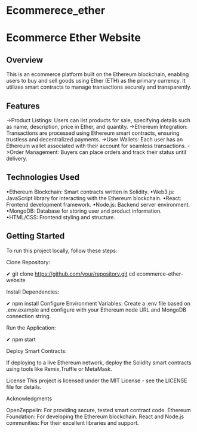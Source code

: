 # Ecommerece_ether
# Ecommerce Ether Website

## Overview

This is an ecommerce platform built on the Ethereum blockchain, enabling users to buy and sell goods using Ether (ETH) as the primary currency. It utilizes smart contracts to manage transactions securely and transparently.

## Features

->Product Listings: Users can list products for sale, specifying details such as name, description, price in Ether, and quantity.
->Ethereum Integration: Transactions are processed using Ethereum smart contracts, ensuring trustless and decentralized payments.
->User Wallets: Each user has an Ethereum wallet associated with their account for seamless transactions.
->Order Management: Buyers can place orders and track their status until delivery.

## Technologies Used

•Ethereum Blockchain: Smart contracts written in Solidity.
•Web3.js: JavaScript library for interacting with the Ethereum blockchain.
•React: Frontend development framework.
•Node.js: Backend server environment.
•MongoDB: Database for storing user and product information.
•HTML/CSS: Frontend styling and structure.

## Getting Started
To run this project locally, follow these steps:

Clone Repository:

✔ git clone https://github.com/your/repository.git
cd ecommerce-ether-website

Install Dependencies:

✔ npm install
Configure Environment Variables:
Create a .env file based on .env.example and configure with your Ethereum node URL and MongoDB connection string.

Run the Application:

✔ npm start


Deploy Smart Contracts:

If deploying to a live Ethereum network, deploy the Solidity smart contracts using tools like Remix,Truffle or MetaMask.


License
This project is licensed under the MIT License - see the LICENSE file for details.

Acknowledgments

OpenZeppelin: For providing secure, tested smart contract code.
Ethereum Foundation: For developing the Ethereum blockchain.
React and Node.js communities: For their excellent libraries and support.
